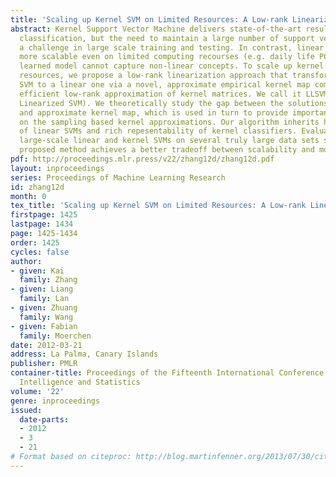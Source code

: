 ```yaml
---
title: 'Scaling up Kernel SVM on Limited Resources: A Low-rank Linearization Approach'
abstract: Kernel Support Vector Machine delivers state-of-the-art results in non-linear
  classification, but the need to maintain a large number of support vectors poses
  a challenge in large scale training and testing. In contrast, linear SVM is much
  more scalable even on limited computing recourses (e.g. daily life PCs), but the
  learned model cannot capture non-linear concepts. To scale up kernel SVM on limited
  resources, we propose a low-rank linearization approach that transforms a non-linear
  SVM to a linear one via a novel, approximate empirical kernel map computed from
  efficient low-rank approximation of kernel matrices. We call it LLSVM (Low-rank
  Linearized SVM). We theoretically study the gap between the solutions of the optimal
  and approximate kernel map, which is used in turn to provide important guidance
  on the sampling based kernel approximations. Our algorithm inherits high efficiency
  of linear SVMs and rich repesentability of kernel classifiers. Evaluation against
  large-scale linear and kernel SVMs on several truly large data sets shows that the
  proposed method achieves a better tradeoff between scalability and model representability.
pdf: http://proceedings.mlr.press/v22/zhang12d/zhang12d.pdf
layout: inproceedings
series: Proceedings of Machine Learning Research
id: zhang12d
month: 0
tex_title: 'Scaling up Kernel SVM on Limited Resources: A Low-rank Linearization Approach'
firstpage: 1425
lastpage: 1434
page: 1425-1434
order: 1425
cycles: false
author:
- given: Kai
  family: Zhang
- given: Liang
  family: Lan
- given: Zhuang
  family: Wang
- given: Fabian
  family: Moerchen
date: 2012-03-21
address: La Palma, Canary Islands
publisher: PMLR
container-title: Proceedings of the Fifteenth International Conference on Artificial
  Intelligence and Statistics
volume: '22'
genre: inproceedings
issued:
  date-parts:
  - 2012
  - 3
  - 21
# Format based on citeproc: http://blog.martinfenner.org/2013/07/30/citeproc-yaml-for-bibliographies/
---
```

